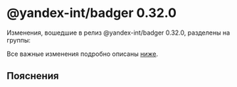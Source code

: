 # @yandex-int/badger 0.32.0

<!-- ЧЕЛОВЕЧЕСКОЕ ВСТУПЛЕНИЕ -->

Изменения, вошедшие в релиз @yandex-int/badger 0.32.0, разделены на группы:

Все важные изменения подробно описаны [ниже](#Пояснения).

## Пояснения

